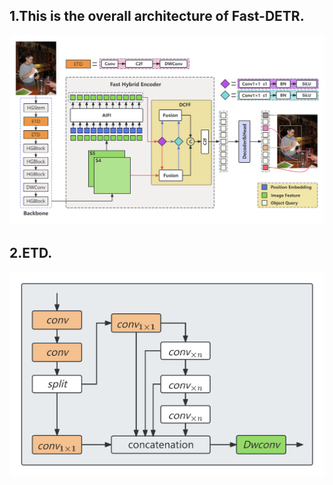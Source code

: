 ## 1.This is the overall architecture of Fast-DETR.

![Logo](Fast-DETR-Main.png)

## 2.ETD.

![Logo](ETD.png)
